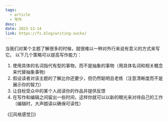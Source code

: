 ```yaml
---
tags:
  - article
  - 写作
desc: 
date: 2023-12-14
link: https://fs.blog/writing-sucks/
---
```




当我们对某个主题了解很多的时候，就很难以一种对外行来说有意义的方式来写它。
以下几个策略可以提高写作能力：
1. 使用具体的名词指代有型的事物，而不是抽象的事物（用具体名词和相关概念来代替抽象事物）
2. 假设读者对该主题的了解比你还要少，但仍然聪明且老练（注意清晰度而不是展示你的智力）
3. 让目标受众中的某个人阅读你的作品并提供反馈
4. 在写作和编辑之间留出一些时间，这样你就可以以新的眼光来对待自己的工作（编辑时，大声朗读以确保可读性）


《[[风格感觉]]》
























